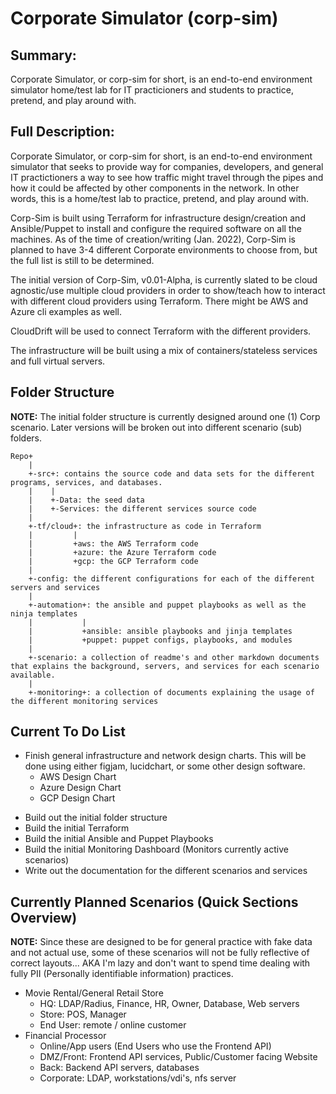 
# Corporate Simulator (corp-sim)

## Summary: 

Corporate Simulator, or corp-sim for short, is an end-to-end environment simulator home/test lab for IT practicioners and students to practice, pretend, and play around with.

## Full Description:

Corporate Simulator, or corp-sim for short, is an end-to-end environment simulator that seeks to provide way for companies, developers, and general IT practictioners a way to see how traffic might travel through the pipes and how it could be affected by other components in the network. In other words, this is a home/test lab to practice, pretend, and play around with.

Corp-Sim is built using Terraform for infrastructure design/creation and Ansible/Puppet to install and configure the required software on all the machines. As of the time of creation/writing (Jan. 2022), Corp-Sim is planned to have 3-4 different Corporate environments to choose from, but the full list is still to be determined. 

The initial version of Corp-Sim, v0.01-Alpha, is currently slated to be cloud agnostic/use multiple cloud providers in order to 
show/teach how to interact with different cloud providers using Terraform. There might be AWS and Azure cli examples as well.

CloudDrift will be used to connect Terraform with the different providers.

The infrastructure will be built using a mix of containers/stateless services and full virtual servers.

## Folder Structure

**NOTE:** The initial folder structure is currently designed around one (1) Corp scenario. Later versions will be broken out into different scenario (sub) folders.
```
Repo+
    |
    +-src+: contains the source code and data sets for the different programs, services, and databases.
    |    |
    |    +-Data: the seed data 
    |    +-Services: the different services source code
    |
    +-tf/cloud+: the infrastructure as code in Terraform
    |         |
    |         +aws: the AWS Terraform code
    |         +azure: the Azure Terraform code
    |         +gcp: the GCP Terraform code
    |
    +-config: the different configurations for each of the different servers and services
    |
    +-automation+: the ansible and puppet playbooks as well as the ninja templates
    |           |
    |           +ansible: ansible playbooks and jinja templates
    |           +puppet: puppet configs, playbooks, and modules
    | 
    +-scenario: a collection of readme's and other markdown documents that explains the background, servers, and services for each scenario available.
    |
    +-monitoring+: a collection of documents explaining the usage of the different monitoring services

```



## Current To Do List

+ Finish general infrastructure and network design charts.
  This will be done using either figjam, lucidchart, or some other design software.		
  - AWS Design Chart	
  - Azure Design Chart
  - GCP Design Chart
- Build out the initial folder structure
- Build the initial Terraform
- Build the initial Ansible and Puppet Playbooks
- Build the initial Monitoring Dashboard (Monitors currently active scenarios)
- Write out the documentation for the different scenarios and services  



## Currently Planned Scenarios (Quick Sections Overview)

**NOTE:** Since these are designed to be for general practice with fake data and not actual use, some of these scenarios will not be fully reflective of correct layouts...
      AKA I'm lazy and don't want to spend time dealing with fully PII (Personally identifiable information) practices.
+ Movie Rental/General Retail Store
  - HQ: LDAP/Radius, Finance, HR, Owner, Database, Web servers
  - Store: POS, Manager
  - End User: remote / online customer
+ Financial Processor
  - Online/App users (End Users who use the Frontend API)
  - DMZ/Front: Frontend API services, Public/Customer facing Website
  - Back: Backend API servers, databases
  - Corporate: LDAP, workstations/vdi's, nfs server

